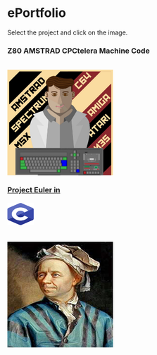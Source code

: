 # ePortfolio

Select the project and click on the image.

### Z80 AMSTRAD CPCtelera Machine Code

<div style="display: inline_block"><br>
    <a href="https://github.com/aggranadoss/amstradcpc-machine-code"><img align="center" alt="AmstradCPC" height="240" width="240" src="https://github.com/aggranadoss/ePortfolio/blob/main/image/profretro.png">
</div>

### Project Euler in <div style="display: inline_block"><br><img  alt="Angel-C" height="50" width="60" src="https://github.com/aggranadoss/aggranadoss/blob/main/Image/c_language.svg">

<div style="display: inline_block"><br>
    <a href=" "><img align="center" alt="AmstradCPC" height="240" width="240" src="https://github.com/aggranadoss/ePortfolio/blob/main/image/euler.png">
</div>

